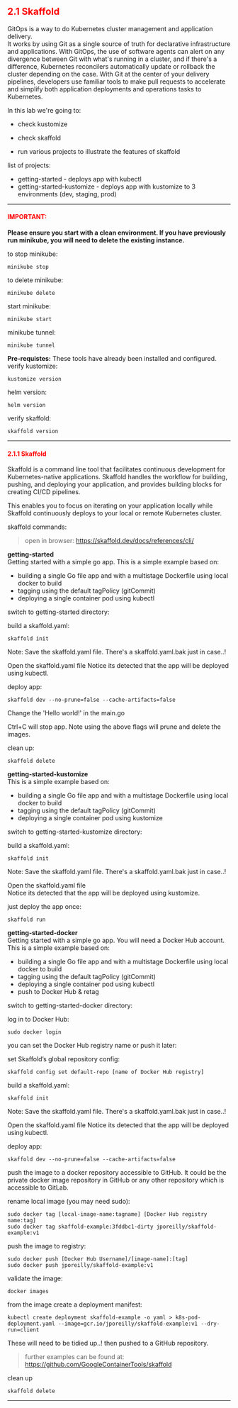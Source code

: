 ## <font color='red'> 2.1 Skaffold </font>
GitOps is a way to do Kubernetes cluster management and application delivery.  
It works by using Git as a single source of truth for declarative infrastructure and applications. With GitOps, the use of software agents can alert on any divergence between Git with what's running in a cluster, and if there's a difference, Kubernetes reconcilers automatically update or rollback the cluster depending on the case. 
With Git at the center of your delivery pipelines, developers use familiar tools to make pull requests to accelerate and simplify both application deployments and operations tasks to Kubernetes.

In this lab we're going to:
* check kustomize
* check skaffold

* run various projects to illustrate the features of skaffold

list of projects:
* getting-started - deploys app with kubectl
* getting-started-kustomize - deploys app with kustomize to 3 environments (dev, staging, prod) 


---

#### <font color='red'>IMPORTANT:</font> 
<strong>Please ensure you start with a clean environment. 
If you have previously run minikube, you will need to delete the existing instance.</strong>

to stop  minikube:
```
minikube stop
```
to delete  minikube:
```
minikube delete
```

start minikube:
```
minikube start
```
minikube tunnel:
```
minikube tunnel
```



**Pre-requistes:**
These tools have already been installed and configured.
verify kustomize:
```
kustomize version
```
helm version:
```
helm version
```
verify skaffold:
```
skaffold version
```


---

#### <font color='red'> 2.1.1 Skaffold </font>
Skaffold is a command line tool that facilitates continuous development for Kubernetes-native applications. Skaffold handles the workflow for building, pushing, and deploying your application, and provides building blocks for creating CI/CD pipelines. 

This enables you to focus on iterating on your application locally while Skaffold continuously deploys to your local or remote Kubernetes cluster.

skaffold commands:

  > open in browser: https://skaffold.dev/docs/references/cli/


**getting-started**  
Getting started with a simple go app.
This is a simple example based on:
* building a single Go file app and with a multistage Dockerfile using local docker to build
* tagging using the default tagPolicy (gitCommit)
* deploying a single container pod using kubectl

switch to getting-started directory:  

build a skaffold.yaml:
```
skaffold init
```
Note: Save the skaffold.yaml file.  There's a skaffold.yaml.bak just in case..!

Open the skaffold.yaml file
Notice its detected that the app will be deployed using kubectl.

deploy app:
```
skaffold dev --no-prune=false --cache-artifacts=false
```
Change the 'Hello world!' in the main.go

Ctrl+C will stop app. Note using the above flags will prune and delete the images.

clean up:
```
skaffold delete
```

**getting-started-kustomize**  
This is a simple example based on:
* building a single Go file app and with a multistage Dockerfile using local docker to build
* tagging using the default tagPolicy (gitCommit)
* deploying a single container pod using kustomize

switch to getting-started-kustomize directory:  

build a skaffold.yaml:
```
skaffold init
```
Note: Save the skaffold.yaml file.  There's a skaffold.yaml.bak just in case..!

Open the skaffold.yaml file  
Notice its detected that the app will be deployed using kustomize.

just deploy the app once:
```
skaffold run
```

**getting-started-docker**  
Getting started with a simple go app.
You will need a Docker Hub account.
This is a simple example based on:
* building a single Go file app and with a multistage Dockerfile using local docker to build
* tagging using the default tagPolicy (gitCommit)
* deploying a single container pod using kubectl
* push to Docker Hub & retag


switch to getting-started-docker directory: 

log in to Docker Hub:
```
sudo docker login
```
you can set the Docker Hub registry name or push it later:

set Skaffold’s global repository config:
```
skaffold config set default-repo [name of Docker Hub registry]
```
build a skaffold.yaml:
```
skaffold init
```
Note: Save the skaffold.yaml file.  There's a skaffold.yaml.bak just in case..!

Open the skaffold.yaml file
Notice its detected that the app will be deployed using kubectl.

deploy app:
```
skaffold dev --no-prune=false --cache-artifacts=false
```
push the image to a docker repository accessible to GitHub. It could be the private docker image repository in GitHub or any other repository which is accessible to GitLab.

rename local image (you may need sudo):
```
sudo docker tag [local-image-name:tagname] [Docker Hub registry name:tag]
sudo docker tag skaffold-example:3fddbc1-dirty jporeilly/skaffold-example:v1
```
push the image to registry:
```
sudo docker push [Docker Hub Username]/[image-name]:[tag]
sudo docker push jporeilly/skaffold-example:v1
```
validate the image:
```
docker images
```
from the image create a deployment manifest:
```
kubectl create deployment skaffold-example -o yaml > k8s-pod-deployment.yaml --image=gcr.io/jporeilly/skaffold-example:v1 --dry-run=client 
```
These will need to be tidied up..! then pushed to a GitHub repository.

  > further examples can be found at: https://github.com/GoogleContainerTools/skaffold


clean up
```
skaffold delete
```

---